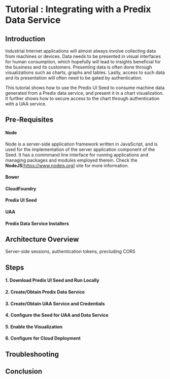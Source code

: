 # Tutorial : Integrating with a Predix Data Service

## Introduction
Industrial Internet applications will almost always involve collecting data from machines or devices.  Data needs to be presented in visual interfaces for human consumption, which hopefully will lead to insights beneficial for the business and its customers.  Presenting data is often done through visualizations such as charts, graphs and tables.  Lastly, access to such data and its presentation will often need to be gated by authentication.

This tutorial shows how to use the Predix UI Seed to consume machine data generated from a Predix data service, and present it in a chart visualization.  It further shows how to secure access to the chart through authentication with a UAA service.

## Pre-Requisites

#### Node
Node is a server-side application framework written in JavaScript, and is used for the implementation of the server application component of the Seed.  It has a commmand line interface for running applications and managing packages and modules employed therein.  Check the **NodeJS**[https://www.nodejs.org] site for more information.

#### Bower
#### CloudFoundry
#### Predix UI Seed
#### UAA
#### Predix Data Service Installers

## Architecture Overview
Server-side sessions, authentication tokens, precluding CORS

## Steps

#### 1. Download Predix UI Seed and Run Locally

#### 2. Create/Obtain Predix Data Service
#### 3. Create/Obtain UAA Service and Credentials
#### 4. Configure the Seed for UAA and Data Service
#### 5. Enable the Visualization
#### 6. Configure for Cloud Deployment


## Troubleshooting

## Conclusion
